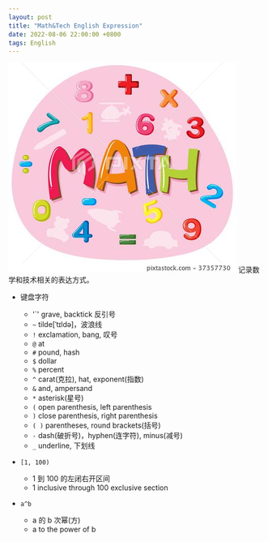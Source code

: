 ```yaml
---
layout: post
title: "Math&Tech English Expression"
date: 2022-08-06 22:00:00 +0800
tags: English
---
```


![Math](/assets/images/2022-07-06-English_Math_Tech_Expression_1.jpeg)
记录数学和技术相关的表达方式。

- 键盘字符

  - '`' grave, backtick 反引号
  - `~` tilde[ˈtɪldə]，波浪线
  - `!` exclamation, bang, 叹号
  - `@` at
  - `#` pound, hash
  - `$` dollar
  - `%` percent
  - `^` carat(克拉), hat, exponent(指数)
  - `&` and, ampersand
  - `*` asterisk(星号)
  - `(` open parenthesis, left parenthesis
  - `)` close parenthesis, right parenthesis
  - `( )` parentheses, round brackets(括号)
  - `-` dash(破折号)，hyphen(连字符), minus(减号)
  - `_` underline, 下划线

- `[1, 100)`

  - 1 到 100 的左闭右开区间
  - 1 inclusive through 100 exclusive section

- `a^b`
  - a 的 b 次幂(方)
  - a to the power of b
